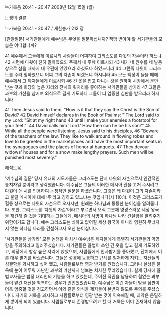 누가복음 20:41 - 20:47 
2008년 12월 15일 (월)

논쟁의 결론



누가복음 20:41 - 20:47 / 새찬송가 212 장


[관찰질문]
서기관들에게 예수님은 무엇을 질문하십니까? 
책망 받아야 할 서기관들의 모습은 어떠합니까?   

41 예수께서 그들에게 이르시되 사람들이 어찌하여 그리스도를 다윗의 자손이라 하느냐 
42 시편에 다윗이 친히 말하였으되 주께서 내 주께 이르시되 
43 내가 네 원수를 네 발등상으로 삼을 때까지 내 우편에 앉았으라 하셨도다 하였느니라 
44 그런즉 다윗이 그리스도를 주라 칭하였으니 어찌 그의 자손이 되겠느냐 하시니라 
45 모든 백성이 들을 때에 예수께서 그 제자들에게 이르시되 
46 긴 옷을 입고 다니는 것을 원하며 시장에서 문안 받는 것과 회당의 높은 자리와 잔치의 윗자리를 좋아하는 서기관들을 삼가라 
47 그들은 과부의 가산을 삼키며 외식으로 길게 기도하니 그들이 더 엄중한 심판을 받으리라 하시니라

41 Then Jesus said to them, "How is it that they say the Christ is the Son of David? 
42 David himself declares in the Book of Psalms: "'The Lord said to my Lord: "Sit at my right hand 
43 until I make your enemies a footstool for your feet."' 
44 David calls him 'Lord.' How then can he be his son?" 
45 While all the people were listening, Jesus said to his disciples, 
46 "Beware of the teachers of the law. They like to walk around in flowing robes and love to be greeted in the marketplaces and have the most important seats in the synagogues and the places of honor at banquets. 
47 They devour widows' houses and for a show make lengthy prayers. Such men will be punished most severely."

해석도움





'예수님의 질문'
 당시 유대의 지도자들은 그리스도는 단지 다윗의 자손으로서 인간적인 통치자일 뿐이라고 생각했습니다. 예수님은 그들의 이러한 메시아 관을 고쳐 주시려고 다윗이 쓴 시를 인용하여 논쟁적인 질문을 하셨습니다. 그것은 왜 다윗이 그의 자손이라고 불릴 메시아에 대해 ‘주’라고 칭하고 있느냐는 것입니다(시 110:1). 이것은 그리스도가 혈통 상으로는 다윗의 자손으로 오시지만, 원래는 하나님과 동등한 분이심을 알려줍니다. 또한, 그리스도를 ‘다윗의 자손’이라고 부르면서 오직 그분께 영광스러운 세상 왕국을 재건해 줄 것을 기대하는 그들에게, 메시아의 사명이 하나님 나라 건설임을 알려주기 위함이기도 합니다. 예수 그리스도는 쇠하고 없어질 세상 왕국이 아니라 영원히 무너지지 않는 하나님 나라를 건설하고자 오신 분이십니다.        

'서기관들을 삼가라'
 모든 논쟁을 마치신 예수님은 제자들에게 특별히 서기관들의 악영향을 주의하라고 일러주셨습니다. 서기관들은 율법이 쓰인 긴 옷을 입고 길게 기도하였고, 회당에서 항상 높은 자리에 앉았으며, 사람들에게 인사받기를 좋아했고, 잔치에서 어른 대우 받기를 바랐습니다. 그들은 성경에 능통하고 규례를 철저하게 지키는 자신들의 성결함을 과시하고 싶어 했고, 사람들로부터 영광 받기를 원했습니다. 그러나 실상은 물욕에 눈이 어두워 가난한 과부의 가산까지 넘보는 치사한 무리였습니다. 실제 당시에 율법교사들은 법정 대리인의 기능을 하고 있었는데, 주어진 직권을 남용하여 힘없는 과부들이 맡긴 재산을 착복하는 경우가 빈번했었습니다. 예수님은 이런 자들이 받을 심판이 더욱 엄중할 것을 경고하면서 이와 같은 외식을 제자들이 본받지 않도록 주의를 주셨습니다. 자기의 거룩을 과시하고 사람들로부터 영광 받는 것이 익숙해질 때, 죄악은 은밀하게 쌓이게 되어 있습니다. 사람들로부터 존경받으려고 할 때 거룩은 이미 존재하지 않습니다.